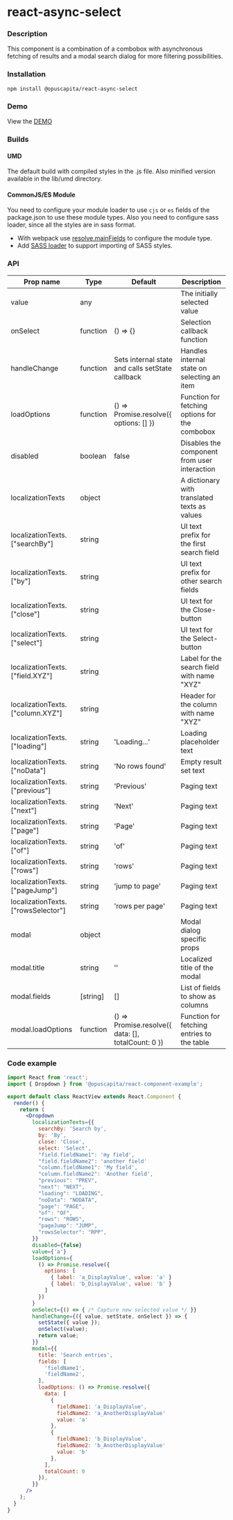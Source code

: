 # react-async-select

### Description
This component is a combination of a combobox with asynchronous fetching of results and a modal search dialog for more filtering possibilities.

### Installation
```
npm install @opuscapita/react-async-select
```

### Demo
View the [DEMO](https://opuscapita.github.io/react-async-select)

### Builds
#### UMD
The default build with compiled styles in the .js file. Also minified version available in the lib/umd directory.
#### CommonJS/ES Module
You need to configure your module loader to use `cjs` or `es` fields of the package.json to use these module types.
Also you need to configure sass loader, since all the styles are in sass format.
* With webpack use [resolve.mainFields](https://webpack.js.org/configuration/resolve/#resolve-mainfields) to configure the module type.
* Add [SASS loader](https://github.com/webpack-contrib/sass-loader) to support importing of SASS styles.

### API
| Prop name                              | Type     | Default                                            | Description                                    |
| -------------------------------------- | -------- | -------------------------------------------------- | ---------------------------------------------- |
| value                                  | any      |                                                    | The initially selected value                   |
| onSelect                               | function | () => {}                                           | Selection callback function                    |
| handleChange                           | function | Sets internal state and calls setState callback    | Handles internal state on selecting an item    |
| loadOptions                            | function | () => Promise.resolve({ options: [] })             | Function for fetching options for the combobox |
| disabled                               | boolean  | false                                              | Disables the component from user interaction   |
| localizationTexts                      | object   |                                                    | A dictionary with translated texts as values   |
| localizationTexts.["searchBy"]         | string   |                                                    | UI text prefix for the first search field      |
| localizationTexts.["by"]               | string   |                                                    | UI text prefix for other search fields         |
| localizationTexts.["close"]            | string   |                                                    | UI text for the Close-button                   |
| localizationTexts.["select"]           | string   |                                                    | UI text for the Select-button                  |
| localizationTexts.["field.XYZ"]        | string   |                                                    | Label for the search field with name "XYZ"     |
| localizationTexts.["column.XYZ"]       | string   |                                                    | Header for the column with name "XYZ"          |
| localizationTexts.["loading"]          | string   | 'Loading...'                                       | Loading placeholder text                       |
| localizationTexts.["noData"]           | string   | 'No rows found'                                    | Empty result set text                          |
| localizationTexts.["previous"]         | string   | 'Previous'                                         | Paging text                                    |
| localizationTexts.["next"]             | string   | 'Next'                                             | Paging text                                    |
| localizationTexts.["page"]             | string   | 'Page'                                             | Paging text                                    |
| localizationTexts.["of"]               | string   | 'of'                                               | Paging text                                    |
| localizationTexts.["rows"]             | string   | 'rows'                                             | Paging text                                    |
| localizationTexts.["pageJump"]         | string   | 'jump to page'                                     | Paging text                                    |
| localizationTexts.["rowsSelector"]     | string   | 'rows per page'                                    | Paging text                                    |
| modal                                  | object   |                                                    | Modal dialog specific props                    |
| modal.title                            | string   | ''                                                 | Localized title of the modal                   |
| modal.fields                           | [string] | []                                                 | List of fields to show as columns              |
| modal.loadOptions                      | function | () => Promise.resolve({ data: [], totalCount: 0 }) | Function for fetching entries to the table     |

### Code example
```jsx
import React from 'react';
import { Dropdown } from '@opuscapita/react-component-example';

export default class ReactView extends React.Component {
  render() {
    return (
      <Dropdown
        localizationTexts={{
          searchBy: 'Search by',
          by: 'By',
          close: 'Close',
          select: 'Select',
          "field.fieldName1": 'my field',
          "field.fieldName2": 'another field'
          "column.fieldName1": 'My field',
          "column.fieldName2": 'Another field',
          "previous": "PREV",
          "next": "NEXT",
          "loading": "LOADING",
          "noData": "NODATA",
          "page": "PAGE",
          "of": "OF",
          "rows": "ROWS",
          "pageJump": "JUMP",
          "rowsSelector": "RPP",
        }}
        disabled={false}
        value={'a'}
        loadOptions={
          () => Promise.resolve({
            options: [
              { label: 'a_DisplayValue', value: 'a' }
              { label: 'b_DisplayValue', value: 'b' }
            ]
          })
        }
        onSelect={() => { /* Capture new selected value */ }}
        handleChange={({ value, setState, onSelect }) => {
          setState({ value });
          onSelect(value);
          return value;
        }}
        modal={{
          title: 'Search entries',
          fields: [
            'fieldName1',
            'fieldName2',
          ],
          loadOptions: () => Promise.resolve({
            data: [
              {
                fieldName1: 'a_DisplayValue',
                fieldName2: 'a_AnotherDisplayValue'
                value: 'a'
              },
              {
                fieldName1: 'b_DisplayValue',
                fieldName2: 'b_AnotherDisplayValue'
                value: 'b'
              },
            ],
            totalCount: 0
          }),
        }}
      />
    );
  }
}
```
